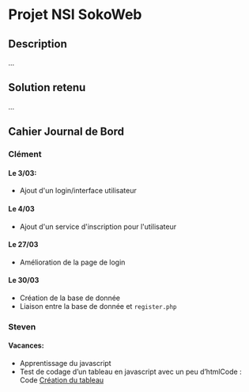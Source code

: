 # Projet NSI SokoWeb
## Description

...

## Solution retenu

...

## Cahier Journal de Bord

### Clément
#### Le 3/03:
* Ajout d'un login/interface utilisateur

#### Le 4/03
* Ajout d'un service d'inscription pour l'utilisateur

####  Le 27/03
* Amélioration de la page de login

#### Le 30/03
* Création de la base de donnée
* Liaison entre la base de donnée et `register.php`

### Steven

#### Vacances:
* Apprentissage du javascript
* Test de codage d’un tableau en javascript avec un peu d’htmlCode :
Code
[Création du tableau](Début.html)


